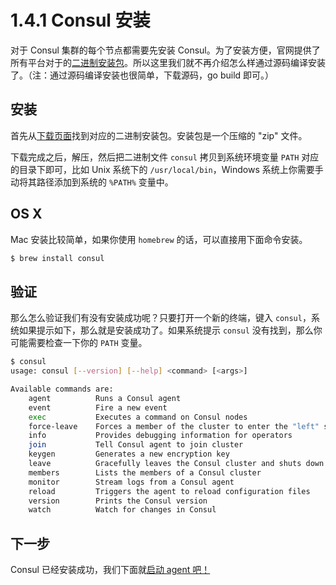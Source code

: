 # 1.4.1 Consul 安装
对于 Consul 集群的每个节点都需要先安装 Consul。为了安装方便，官网提供了所有平台对于的[二进制安装包](https://www.consul.io/downloads.html)。所以这里我们就不再介绍怎么样通过源码编译安装了。（注：通过源码编译安装也很简单，下载源码，go build 即可。）

## 安装
首先从[下载页面](https://www.consul.io/downloads.html)找到对应的二进制安装包。安装包是一个压缩的 "zip" 文件。

下载完成之后，解压，然后把二进制文件 `consul` 拷贝到系统环境变量 `PATH` 对应的目录下即可，比如 Unix 系统下的 `/usr/local/bin`，Windows 系统上你需要手动将其路径添加到系统的 `%PATH%` 变量中。

## OS X
Mac 安装比较简单，如果你使用 `homebrew` 的话，可以直接用下面命令安装。
```bash
$ brew install consul
```

## 验证
那么怎么验证我们有没有安装成功呢？只要打开一个新的终端，键入 `consul`，系统如果提示如下，那么就是安装成功了。如果系统提示 `consul` 没有找到，那么你可能需要检查一下你的 `PATH` 变量。
```bash
$ consul
usage: consul [--version] [--help] <command> [<args>]

Available commands are:
    agent          Runs a Consul agent
    event          Fire a new event
    exec           Executes a command on Consul nodes
    force-leave    Forces a member of the cluster to enter the "left" state
    info           Provides debugging information for operators
    join           Tell Consul agent to join cluster
    keygen         Generates a new encryption key
    leave          Gracefully leaves the Consul cluster and shuts down
    members        Lists the members of a Consul cluster
    monitor        Stream logs from a Consul agent
    reload         Triggers the agent to reload configuration files
    version        Prints the Consul version
    watch          Watch for changes in Consul
```

## 下一步
Consul 已经安装成功，我们下面就[启动 agent 吧！](run_the_agent.md)